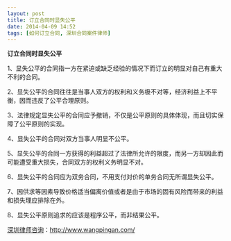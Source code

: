 ```yaml
---
layout: post
title: 订立合同时显失公平
date: 2014-04-09 14:52
tags: [如何订立合同, 深圳合同案件律师]
---
```

<strong>订立合同时显失公平</strong>

1、显失公平的合同指一方在紧迫或缺乏经验的情况下而订立的明显对自己有重大不利的合同。

2、显失公平的合同往往是当事人双方的权利和义务极不对等，经济利益上不平衡，因而违反了公平合理原则。

3、法律规定显失公平的合同应予撤销，不仅是公平原则的具体体现，而且切实保障了公平原则的实现。

4、显失公平的合同对双方当事人明显不公平。

5、显失公平的合同一方获得的利益超过了法律所允许的限度，而另一方却因此而可能遭受重大损失，合同双方的权利义务明显不对。

6、显失公平的合同应为双务合同，不用支付对价的单务合同无所谓显失公平。

7、因供求等因素导致价格适当偏离价值或者是由于市场的固有风险而带来的利益和损失理应排除在外。

8、显失公平原则追求的应该是程序公平，而非结果公平。



<a href="http://www.wangpingan.com/">深圳律师咨询</a>：<a href="http://www.wangpingan.com/">http://www.wangpingan.com/</a>

